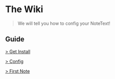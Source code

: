 # The Wiki

> We will tell you how to config your NoteText!

## Guide

[ > Get Install ](install/)

[ > Config ](config/)

[ > First Note ](firstnote/)
